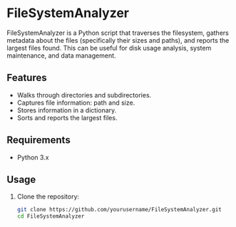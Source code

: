 # FileSystemAnalyzer

FileSystemAnalyzer is a Python script that traverses the filesystem, gathers metadata about the files (specifically their sizes and paths), and reports the largest files found. This can be useful for disk usage analysis, system maintenance, and data management.

## Features

- Walks through directories and subdirectories.
- Captures file information: path and size.
- Stores information in a dictionary.
- Sorts and reports the largest files.

## Requirements

- Python 3.x

## Usage

1. Clone the repository:
   ```bash
   git clone https://github.com/yourusername/FileSystemAnalyzer.git
   cd FileSystemAnalyzer
